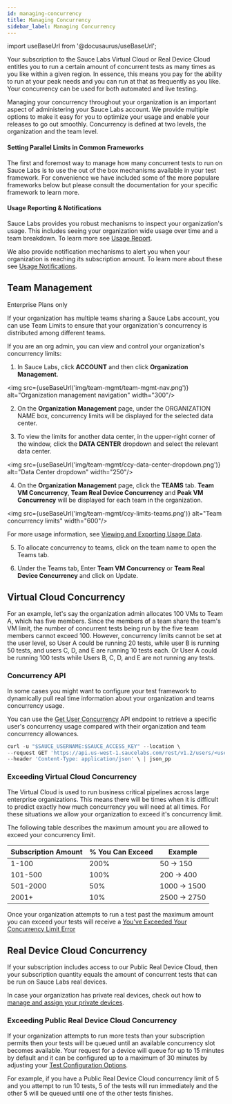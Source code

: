 ```yaml
---
id: managing-concurrency
title: Managing Concurrency
sidebar_label: Managing Concurrency
---
```


import useBaseUrl from '@docusaurus/useBaseUrl';

Your subscription to the Sauce Labs Virtual Cloud or Real Device Cloud entitles you to run a certain amount of concurrent tests as many times as you like within a given region. In essence, this means you pay for the ability to run at your peak needs and you can run at that as frequently as you like. Your concurrency can be used for both automated and live testing.

Managing your concurrency throughout your organization is an important aspect of administering your Sauce Labs account. We provide multiple options to make it easy for you to optimize your usage and enable your releases to go out smoothly.
Concurrency is defined at two levels, the organization and the team level.

#### Setting Parallel Limits in Common Frameworks
The first and foremost way to manage how many concurrent tests to run on Sauce Labs is to use the out of the box mechanisms available in your test framework. For convenience we have included some of the more populare frameworks below but please consult the documentation for your specific framework to learn more.

#### Usage Reporting & Notifications
Sauce Labs provides you robust mechanisms to inspect your organization's usage. This includes seeing your organization wide usage over time and a team breakdown. To learn more see [Usage Report](/insights/usage-report).

We also provide notification mechanisms to alert you when your organization is reaching its subscription amount. To learn more about these see [Usage Notifications](/insights/usage-report).

## Team Management

<p><span className="sauceGreen">Enterprise Plans only</span></p>

If your organization has multiple teams sharing a Sauce Labs account, you can use Team Limits to ensure that your organization's concurrency is distributed among different teams.

If you are an org admin, you can view and control your organization's concurrency limits:

1. In Sauce Labs, click **ACCOUNT** and then click **Organization Management**.

<img src={useBaseUrl('img/team-mgmt/team-mgmt-nav.png')} alt="Organization management navigation" width="300"/>

2. On the **Organization Management** page, under the ORGANIZATION NAME box, concurrency limits will be displayed for the selected data center.

3. To view the limits for another data center, in the upper-right corner of the window, click the **DATA CENTER** dropdown and select the relevant data center.

<img src={useBaseUrl('img/team-mgmt/ccy-data-center-dropdown.png')} alt="Data Center dropdown" width="250"/>

4. On the **Organization Management** page, click the **TEAMS** tab. **Team VM Concurrency**, **Team Real Device Concurrency** and **Peak VM Concurrency** will be displayed for each team in the organization.

<img src={useBaseUrl('img/team-mgmt/ccy-limits-teams.png')} alt="Team concurrency limits" width="600"/>

For more usage information, see [Viewing and Exporting Usage Data](/basics/acct-team-mgmt/viewing-exporting-usage-data/).

5. To allocate concurrency to teams, click on the team name to open the Teams tab.

6. Under the Teams tab, Enter **Team VM Concurrency** or **Team Real Device Concurrency** and click on Update.


## Virtual Cloud Concurrency

For an example, let's say the organization admin allocates 100 VMs to Team A, which has five members. Since the members of a team share the team's VM limit, the number of concurrent tests being run by the five team members cannot exceed 100. However, concurrency limits cannot be set at the user level, so User A could be running 20 tests, while user B is running 50 tests, and users C, D, and E are running 10 tests each. Or User A could be running 100 tests while Users B, C, D, and E are not running any tests.

### Concurrency API

In some cases you might want to configure your test framework to dynamically pull real time information about your organization and teams concurrency usage.

You can use the [Get User Concurrency](/dev/api/accounts/#get-user-concurrency) API endpoint to retrieve a specific user's concurrency usage compared with their organization and team concurrency allowances.

```jsx title="Sample Concurrency Request"
curl -u "$SAUCE_USERNAME:$SAUCE_ACCESS_KEY" --location \
--request GET 'https://api.us-west-1.saucelabs.com/rest/v1.2/users/<username>/concurrency' \
--header 'Content-Type: application/json' \ | json_pp
```

### Exceeding Virtual Cloud Concurrency

The Virtual Cloud is used to run business critical pipelines across large enterprise organizations. This means there will be times when it is difficult to predict exactly how much concurrency you will need at all times. For these situations we allow your organization to exceed it's concurrency limit.

The following table describes the maximum amount you are allowed to exceed your concurrency limit.

| Subscription Amount | % You Can Exceed | Example | 
|---------------------|-----------------|---------|
|1-100| 200%| 50 -> 150|
|101-500|100%|200 -> 400|
|501-2000|50%|1000 -> 1500|
|2001+|10%|2500 -> 2750|

Once your organization attempts to run a test past the maximum amount you can exceed your tests will receive a [You've Exceeded Your Concurrency Limit Error](/dev/error-messages/#youve-exceeded-your-sauce-labs-concurrency-limit)

## Real Device Cloud Concurrency

If your subscription includes access to our Public Real Device Cloud, then your subscription quantity equals the amount of concurrent tests that can be run on Sauce Labs real devices.

In case your organization has private real devices, check out how to [manage and assign your private devices](/basics/acct-team-mgmt/private-device-mgmt).

### Exceeding Public Real Device Cloud Concurrency

If your organization attempts to run more tests than your subscription permits then your tests will be queued until an available concurrency slot becomes available. Your request for a device will queue for up to 15 minutes by default and it can be configured up to a maximum of 30 minutes by adjusting your [Test Configuration Options](/dev/test-configuration-options).

For example, if you have a Public Real Device Cloud concurrency limit of 5 and you attempt to run 10 tests, 5 of the tests will run immediately and the other 5 will be queued until one of the other tests finishes.

